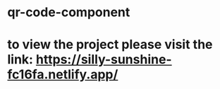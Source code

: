 # qr-code-component

# to view the project please visit the link: https://silly-sunshine-fc16fa.netlify.app/ 
